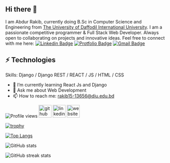 ## Hi there 👋


I am Abdur Rakib, currently doing B.Sc in Computer Science and Engineering from [The University of Daffodil International University](https://daffodilvarsity.edu.bd/). I am a passionate competitive programmer & Full Stack Web Developer. Always open to collaborating on projects and innovative ideas. Feel free to connect with me here:
[![Linkedin Badge](https://img.shields.io/badge/-abdurrakib-blue?style=flat-square&logo=Linkedin&logoColor=white&link=https://www.linkedin.com/in/abdur-rakib-8686a6211/)](https://www.linkedin.com/in/abdur-rakib-8686a6211/)
[![Protfolio Badge](https://img.shields.io/badge/-Protfolio-03a57a?style=flat-square&labelColor=000000&logo=Medium&link=https://abdur-protfolio.vercel.app/)](https://abdur-protfolio.vercel.app/)
[![Gmail Badge](https://img.shields.io/badge/-AbdurRakib-c14438?style=flat-square&logo=Gmail&logoColor=white&link=mailto:rakib15-13656@diu.edu.bd)](mailto:rakib15-13656@diu.edu.bd)

## ⚡ Technologies

Skills: Django / Django REST / REACT / JS / HTML / CSS

- 🌱 I’m currently learning React Js and Django 
- 💬 Ask me about Web Development 
- 📫 How to reach me: rakib15-13656@diu.edu.bd 

![Profile views](https://gpvc.arturio.dev/abdurrakib01)
[<img src='https://cdn.jsdelivr.net/npm/simple-icons@3.0.1/icons/github.svg' alt='github' height='40'>](https://github.com/abdurrakib01)  [<img src='https://cdn.jsdelivr.net/npm/simple-icons@3.0.1/icons/linkedin.svg' alt='linkedin' height='40'>](https://www.linkedin.com/in/https://www.linkedin.com/in/abdur-rakib-8686a6211//)  [<img src='https://cdn.jsdelivr.net/npm/simple-icons@3.0.1/icons/icloud.svg' alt='website' height='40'>](https://abdur-protfolio.vercel.app/)  

[![trophy](https://github-profile-trophy.vercel.app/?username=abdurrakib01)](https://github.com/ryo-ma/github-profile-trophy)

[![Top Langs](https://github-readme-stats.vercel.app/api/top-langs/?username=abdurrakib01)](https://github.com/anuraghazra/github-readme-stats)

![GitHub stats](https://github-readme-stats.vercel.app/api?username=abdurrakib01&show_icons=true&count_private=true)  

![GitHub streak stats](https://streak-stats.demolab.com/?user=abdurrakib01)    
